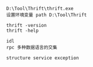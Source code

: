     D:\Tool\Thrift\thrift.exe
    设置环境变量 path D:\Tool\Thrift
    
    thrift -version
    thrift -help
    
    idl
    rpc 多种数据语言的交集

    structure service exception
    